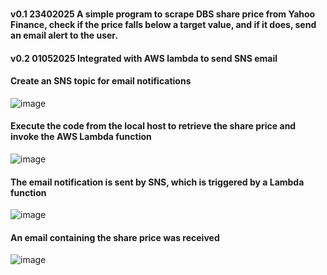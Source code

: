 ### 
#### v0.1 23402025 A simple program to scrape DBS share price from Yahoo Finance, check if the price falls below a target value, and if it does, send an email alert to the user.
#### v0.2 01052025 Integrated with AWS lambda to send SNS email  



#### Create an SNS topic for email notifications

![image](https://github.com/user-attachments/assets/57764dde-a2f3-49fb-bf04-bfe659a1060a)

#### Execute the code from the local host to retrieve the share price and invoke the AWS Lambda function

![image](https://github.com/user-attachments/assets/e4454939-3193-4488-89da-817d41dc4641)


#### The email notification is sent by SNS, which is triggered by a Lambda function
![image](https://github.com/user-attachments/assets/73625ab8-0253-42a5-ba90-185052572381)


#### An email containing the share price was received
![image](https://github.com/user-attachments/assets/dd607439-d9cf-4074-8f66-43b9716c6bba)


